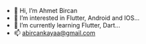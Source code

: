- 👋 Hi, I’m Ahmet Bircan
- 👀 I’m interested in Flutter, Android and IOS...
- 🌱 I’m currently learning Flutter, Dart...
- 📫 abircankayaa@gmail.com

<!---
bbircankaya/bbircankaya is a ✨ special ✨ repository because its `README.md` (this file) appears on your GitHub profile.
You can click the Preview link to take a look at your changes.
--->
